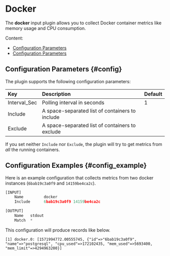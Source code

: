 # Docker

The **docker** input plugin allows you to collect Docker container metrics
like memory usage and CPU consumption.

Content:

* [Configuration Parameters](docker.md#config)
* [Configuration Parameters](docker.md#config_example)

## Configuration Parameters {#config}

The plugin supports the following configuration parameters:

| Key           | Description                                     | Default  |
| :------------ | :---------------------------------------------- | :--------|
| Interval\_Sec | Polling interval in seconds                     | 1        |
| Include       | A space-separated list of containers to include |          |
| Exclude       | A space-separated list of containers to exclude |          |

If you set neither `Include` nor `Exclude`, the plugin will try to get
metrics from _all_ the running containers.

## Configuration Examples {#config_example}

Here is an example configuration that collects metrics from two docker
instances (`6bab19c3a0f9` and `14159be4ca2c`).

```python
[INPUT]
    Name         docker
    Include      6bab19c3a0f9 14159be4ca2c

[OUTPUT]
    Name   stdout
    Match  *
```

This configuration will produce records like below.

```
[1] docker.0: [1571994772.00555745, {"id"=>"6bab19c3a0f9", "name"=>"postgresql", "cpu_used"=>172102435, "mem_used"=>5693400, "mem_limit"=>4294963200}]
```
